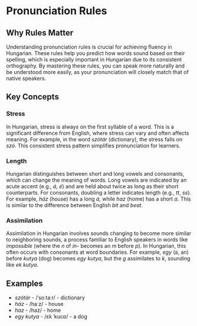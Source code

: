 # Pronunciation Rules

## Why Rules Matter

Understanding pronunciation rules is crucial for achieving fluency in Hungarian. These rules help you predict how words sound based on their spelling, which is especially important in Hungarian due to its consistent orthography. By mastering these rules, you can speak more naturally and be understood more easily, as your pronunciation will closely match that of native speakers.

## Key Concepts

### Stress

In Hungarian, stress is always on the first syllable of a word. This is a significant difference from English, where stress can vary and often affects meaning. For example, in the word *szótár* (dictionary), the stress falls on *szó*. This consistent stress pattern simplifies pronunciation for learners.

### Length

Hungarian distinguishes between short and long vowels and consonants, which can change the meaning of words. Long vowels are indicated by an acute accent (e.g., *á*, *é*) and are held about twice as long as their short counterparts. For consonants, doubling a letter indicates length (e.g., *tt*, *ss*). For example, *ház* (house) has a long *á*, while *haz* (home) has a short *a*. This is similar to the difference between English *bit* and *beat*.

### Assimilation

Assimilation in Hungarian involves sounds changing to become more similar to neighboring sounds, a process familiar to English speakers in words like *impossible* (where the *n* of *in-* becomes an *m* before *p*). In Hungarian, this often occurs with consonants at word boundaries. For example, *egy* (a, an) before *kutya* (dog) becomes *egy kutya*, but the *g* assimilates to *k*, sounding like *ek kutya*.

## Examples

- *szótár* - /ˈsoːtaːr/ - dictionary
- *ház* - /haːz/ - house
- *haz* - /haz/ - home
- *egy kutya* - /ɛk ˈkucɒ/ - a dog